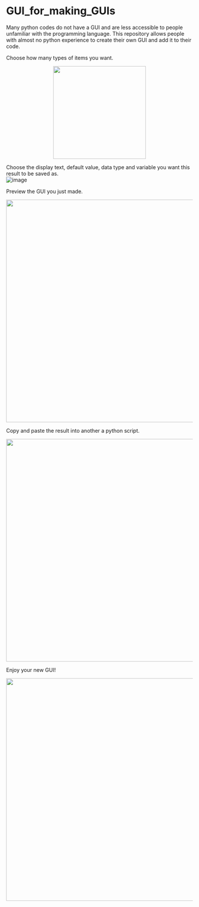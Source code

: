 # GUI_for_making_GUIs
Many python codes do not have a GUI and are less accessible to people unfamiliar with the programming language. This repository allows people with almost no python experience to create their own GUI and add it to their code.

Choose how many types of items you want. <br>
<p align="center">
<img src="https://user-images.githubusercontent.com/101311642/233553975-9de30c16-5775-4f0e-9119-c3ac4943555c.png" width="250">

Choose the display text, default value, data type and variable you want this result to be saved as. <br>
![image](https://user-images.githubusercontent.com/101311642/233552760-bc311142-9275-4a34-9bd5-448f2bb2a924.png)

Preview the GUI you just made. <br>
<p align="center">
<img src="https://user-images.githubusercontent.com/101311642/233554047-b2440ae2-656b-4438-b448-ab1f3755b2e6.png" width="600">

Copy and paste the result into another a python script. <br>
<p align="center">
<img src="https://user-images.githubusercontent.com/101311642/233554065-001dda3e-88a2-4ec7-a843-2d0d613d2ff1.png" width="600">

Enjoy your new GUI! <br>
<p align="center">
<img src="https://user-images.githubusercontent.com/101311642/233554078-3de9e760-fd02-4270-95cb-dbe88ada198a.png" width="600">
